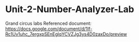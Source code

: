 # Unit-2-Number-Analyzer-Lab
Grand circus labs
Referenced document: https://docs.google.com/document/d/1If-Rc1Uv1uhc_7ergxpSEnEglqYCVZJg3ys4D0zaxDo/preview
